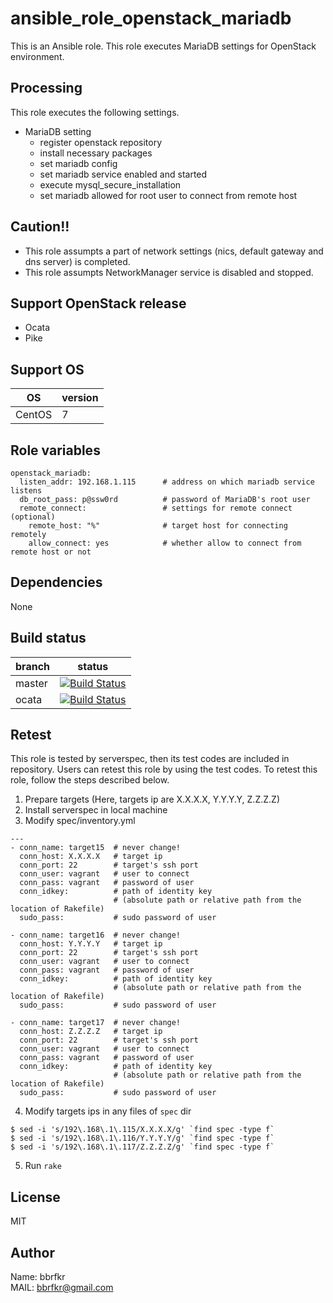 # ansible_role_openstack_mariadb

This is an Ansible role. This role executes MariaDB settings for OpenStack environment.

## Processing
This role executes the following settings.

* MariaDB setting
  * register openstack repository
  * install necessary packages
  * set mariadb config
  * set mariadb service enabled and started
  * execute mysql_secure_installation
  * set mariadb allowed for root user to connect from remote host

## Caution!!
* This role assumpts a part of network settings (nics, default gateway and dns server) is completed.
* This role assumpts NetworkManager service is disabled and stopped.

## Support OpenStack release
* Ocata
* Pike

## Support OS

| OS | version |
|----|---------|
|CentOS|7|

## Role variables
```
openstack_mariadb:
  listen_addr: 192.168.1.115      # address on which mariadb service listens
  db_root_pass: p@ssw0rd          # password of MariaDB's root user
  remote_connect:                 # settings for remote connect (optional)
    remote_host: "%"              # target host for connecting remotely
    allow_connect: yes            # whether allow to connect from remote host or not
```

## Dependencies
None

## Build status
|branch|status|
|------|------|
|master|[![Build Status](http://jenkins.bbrfkr.mydns.jp:8088/job/ansible_role_openstack_mariadb_master/badge/icon)](http://jenkins.bbrfkr.mydns.jp:8088/job/ansible_role_openstack_mariadb_master/)|
|ocata |[![Build Status](http://jenkins.bbrfkr.mydns.jp:8088/job/ansible_role_openstack_mariadb_ocata/badge/icon)](http://jenkins.bbrfkr.mydns.jp:8088/job/ansible_role_openstack_mariadb_ocata/)|

## Retest
This role is tested by serverspec, then its test codes are included in repository. Users can retest this role by using the test codes. To retest this role, follow the steps described below.

1. Prepare targets (Here, targets ip are X.X.X.X, Y.Y.Y.Y, Z.Z.Z.Z)
2. Install serverspec in local machine
3. Modify spec/inventory.yml
```
---
- conn_name: target15  # never change!
  conn_host: X.X.X.X   # target ip
  conn_port: 22        # target's ssh port
  conn_user: vagrant   # user to connect
  conn_pass: vagrant   # password of user
  conn_idkey:          # path of identity key 
                       # (absolute path or relative path from the location of Rakefile)
  sudo_pass:           # sudo password of user

- conn_name: target16  # never change!
  conn_host: Y.Y.Y.Y   # target ip
  conn_port: 22        # target's ssh port
  conn_user: vagrant   # user to connect
  conn_pass: vagrant   # password of user
  conn_idkey:          # path of identity key
                       # (absolute path or relative path from the location of Rakefile)
  sudo_pass:           # sudo password of user

- conn_name: target17  # never change!
  conn_host: Z.Z.Z.Z   # target ip
  conn_port: 22        # target's ssh port
  conn_user: vagrant   # user to connect
  conn_pass: vagrant   # password of user
  conn_idkey:          # path of identity key
                       # (absolute path or relative path from the location of Rakefile)
  sudo_pass:           # sudo password of user
```
4. Modify targets ips in any files of `spec` dir
```
$ sed -i 's/192\.168\.1\.115/X.X.X.X/g' `find spec -type f`
$ sed -i 's/192\.168\.1\.116/Y.Y.Y.Y/g' `find spec -type f`
$ sed -i 's/192\.168\.1\.117/Z.Z.Z.Z/g' `find spec -type f`
```

5. Run `rake`

## License
MIT

## Author
Name: bbrfkr  
MAIL: bbrfkr@gmail.com


